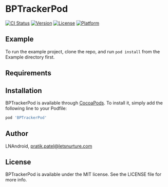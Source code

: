 # BPTrackerPod

[![CI Status](http://img.shields.io/travis/LNAndroid/BPTrackerPod.svg?style=flat)](https://travis-ci.org/LNAndroid/BPTrackerPod)
[![Version](https://img.shields.io/cocoapods/v/BPTrackerPod.svg?style=flat)](http://cocoapods.org/pods/BPTrackerPod)
[![License](https://img.shields.io/cocoapods/l/BPTrackerPod.svg?style=flat)](http://cocoapods.org/pods/BPTrackerPod)
[![Platform](https://img.shields.io/cocoapods/p/BPTrackerPod.svg?style=flat)](http://cocoapods.org/pods/BPTrackerPod)

## Example

To run the example project, clone the repo, and run `pod install` from the Example directory first.

## Requirements

## Installation

BPTrackerPod is available through [CocoaPods](http://cocoapods.org). To install
it, simply add the following line to your Podfile:

```ruby
pod 'BPTrackerPod'
```

## Author

LNAndroid, pratik.patel@letsnurture.com

## License

BPTrackerPod is available under the MIT license. See the LICENSE file for more info.
